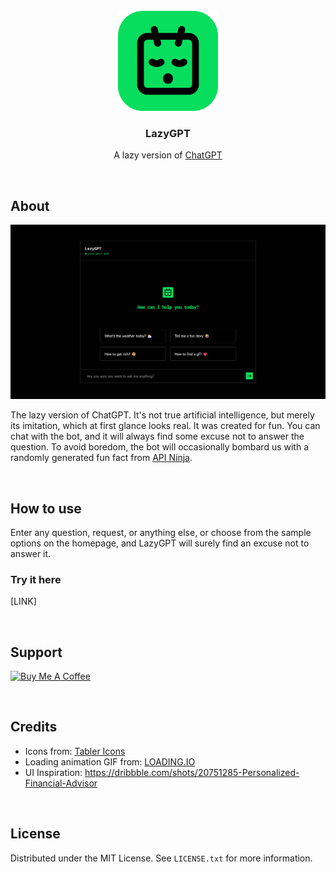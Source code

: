 <!-- PROJECT LOGO -->
<br />
<div align="center">
  <a href="https://github.com/othneildrew/Best-README-Template">
    <img src="https://github.com/oakmtthw/lazy-gpt/blob/master/src/assets/logo-512.png?raw=true" alt="Logo" width="160">
  </a>

  <h3 align="center">LazyGPT</h3>
  <p align="center">
    A lazy version of <a href="https://chat.openai.com/">ChatGPT</a>
  </p>
</div>

<br />

## About

![screenshot](https://github.com/oakmtthw/lazy-gpt/blob/master/src/assets/screenshot_01.png?raw=true)

The lazy version of ChatGPT. It's not true artificial intelligence, but merely its imitation, which at first glance looks real. It was created for fun. You can chat with the bot, and it will always find some excuse not to answer the question. To avoid boredom, the bot will occasionally bombard us with a randomly generated fun fact from [API Ninja](https://api-ninjas.com/).

<br />

## How to use

Enter any question, request, or anything else, or choose from the sample options on the homepage, and LazyGPT will surely find an excuse not to answer it.

### Try it here
[LINK]

<br />

## Support

<a href="https://www.buymeacoffee.com/oakmtthw" target="_blank"><img src="https://cdn.buymeacoffee.com/buttons/v2/default-yellow.png" alt="Buy Me A Coffee" style="height: 60px !important;width: 217px !important;" ></a>

<br />

## Credits

* Icons from: [Tabler Icons](https://tabler.io/icons)
* Loading animation GIF from: [LOADING.IO](https:/loading.io)
* UI Inspiration: https://dribbble.com/shots/20751285-Personalized-Financial-Advisor

<br />

## License
Distributed under the MIT License. See `LICENSE.txt` for more information.

